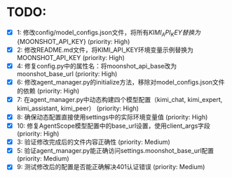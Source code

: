 # TODO:

- [x] 1: 修改config/model_configs.json文件，将所有${KIMI_API_KEY}替换为${MOONSHOT_API_KEY} (priority: High)
- [x] 2: 修改README.md文件，将KIMI_API_KEY环境变量示例替换为MOONSHOT_API_KEY (priority: High)
- [x] 4: 修复config.py中的属性名：将moonshot_api_base改为moonshot_base_url (priority: High)
- [x] 6: 修改agent_manager.py的initialize方法，移除对model_configs.json文件的依赖 (priority: High)
- [x] 7: 在agent_manager.py中动态构建四个模型配置（kimi_chat, kimi_expert, kimi_assistant, kimi_peer） (priority: High)
- [x] 8: 确保动态配置直接使用settings中的实际环境变量值 (priority: High)
- [x] 10: 修复AgentScope模型配置中的base_url设置，使用client_args字段 (priority: High)
- [x] 3: 验证修改完成后的文件内容正确性 (priority: Medium)
- [x] 5: 验证agent_manager.py能正确访问settings.moonshot_base_url配置 (priority: Medium)
- [x] 9: 测试修改后的配置是否能正确解决401认证错误 (priority: Medium)
